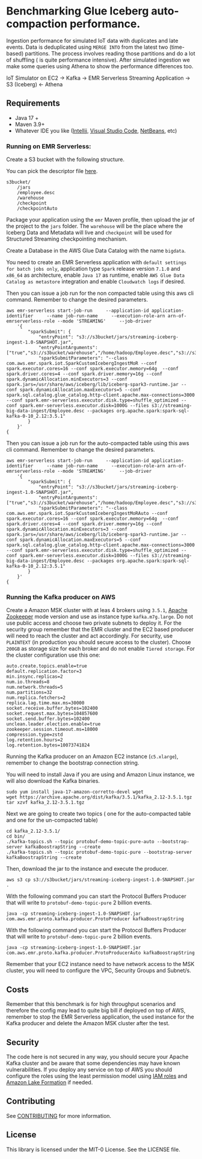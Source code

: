 # Benchmarking Glue Iceberg auto-compaction performance.

Ingestion performance for simulated IoT data with duplicates and late events. Data is deduplicated using ```MERGE INTO``` from the latest two (time-based) partitions. The process involves reading those partitions and do a lot of shuffling ( is quite performance intensive). After simulated ingestion we make some queries using Athena to show the performance differences too.

IoT Simulator on EC2 →  Kafka → EMR Serverless Streaming Application → S3 (Iceberg) ← Athena

## Requirements

* Java 17 +
* Maven 3.9+
* Whatever IDE you like ([Intellij](https://www.jetbrains.com/intellij/), [Visual Studio Code](https://code.visualstudio.com/), [NetBeans](https://apache.netbeans.org/), etc)

### Running on EMR Serverless:

Create a S3 bucket with the following structure.

You can pick the descriptor file [here](https://github.com/aws-samples/iceberg-streaming-examples/blob/a997a59909203c5c6603e27105c18e16f271af01/src/main/protobuf/Employee.desc).
```
s3bucket/
	/jars
	/employee.desc 
	/warehouse
	/checkpoint
	/checkpointAuto
```

Package your application using the ```emr``` Maven profile, then upload the jar of the project to the ```jars``` folder. The ```warehouse``` will be the place where the Iceberg Data and Metadata will live and ```checkpoint``` will be used for Structured Streaming checkpointing mechanism.

Create a Database in the AWS Glue Data Catalog with the name ```bigdata```.

You need to create an EMR Serverless application with ```default settings for batch jobs only```, application type ```Spark``` release version ```7.1.0``` and ```x86_64``` as architecture, enable ```Java 17``` as runtime, enable ```AWS Glue Data Catalog as metastore```
integration and enable ```Cloudwatch logs``` if desired.

Then you can issue a job run for the non compacted table using this aws cli command. Remember to change the desired parameters.

```
aws emr-serverless start-job-run     --application-id application-identifier     --name job-run-name     --execution-role-arn arn-of-emrserverless-role --mode 'STREAMING'     --job-driver
	'{
        "sparkSubmit": {
            "entryPoint": "s3://s3bucket/jars/streaming-iceberg-ingest-1.0-SNAPSHOT.jar",
            "entryPointArguments": ["true","s3://s3bucket/warehouse","/home/hadoop/Employee.desc","s3://s3bucket/checkpoint","kafkaBootstrapString","true"],
            "sparkSubmitParameters": "--class com.aws.emr.spark.iot.SparkCustomIcebergIngestMoR --conf spark.executor.cores=16 --conf spark.executor.memory=64g  --conf spark.driver.cores=4 --conf spark.driver.memory=16g --conf spark.dynamicAllocation.minExecutors=3 --conf spark.jars=/usr/share/aws/iceberg/lib/iceberg-spark3-runtime.jar --conf spark.dynamicAllocation.maxExecutors=5 --conf spark.sql.catalog.glue_catalog.http-client.apache.max-connections=3000 --conf spark.emr-serverless.executor.disk.type=shuffle_optimized --conf spark.emr-serverless.executor.disk=1000G --files s3://streaming-big-data-ingest/Employee.desc --packages org.apache.spark:spark-sql-kafka-0-10_2.12:3.5.1"
        }
    }'
{	
```
Then you can issue a job run for the auto-compacted table using this aws cli command. Remember to change the desired parameters.
```
aws emr-serverless start-job-run     --application-id application-identifier     --name job-run-name     --execution-role-arn arn-of-emrserverless-role --mode 'STREAMING'     --job-driver
	'{
        "sparkSubmit": {
            "entryPoint": "s3://s3bucket/jars/streaming-iceberg-ingest-1.0-SNAPSHOT.jar",
            "entryPointArguments": ["true","s3://s3bucket/warehouse","/home/hadoop/Employee.desc","s3://s3bucket/checkpoint","kafkaBootstrapString","true"],
            "sparkSubmitParameters": "--class com.aws.emr.spark.iot.SparkCustomIcebergIngestMoRAuto --conf spark.executor.cores=16 --conf spark.executor.memory=64g  --conf spark.driver.cores=4 --conf spark.driver.memory=16g --conf spark.dynamicAllocation.minExecutors=3 --conf spark.jars=/usr/share/aws/iceberg/lib/iceberg-spark3-runtime.jar --conf spark.dynamicAllocation.maxExecutors=5 --conf spark.sql.catalog.glue_catalog.http-client.apache.max-connections=3000 --conf spark.emr-serverless.executor.disk.type=shuffle_optimized --conf spark.emr-serverless.executor.disk=1000G --files s3://streaming-big-data-ingest/Employee.desc --packages org.apache.spark:spark-sql-kafka-0-10_2.12:3.5.1"
        }
    }'
{	
```

### Running the Kafka producer on AWS

Create a Amazon MSK cluster with at leas 4 brokers using ```3.5.1```, [Apache Zookeeper](https://zookeeper.apache.org/) mode version and use as instance type ```kafka.m7g.large```. Do not use public access and choose two private subnets to deploy it. For the security group remember that the EMR cluster and the EC2 based producer will need to reach the cluster and act accordingly. For security, use ```PLAINTEXT``` (in production you should secure access to the cluster). Choose ```200GB``` as storage size for each broker and do not enable ```Tiered storage```. For the cluster configuration use this one:

```
auto.create.topics.enable=true
default.replication.factor=3
min.insync.replicas=2
num.io.threads=8
num.network.threads=5
num.partitions=32
num.replica.fetchers=2
replica.lag.time.max.ms=30000
socket.receive.buffer.bytes=102400
socket.request.max.bytes=104857600
socket.send.buffer.bytes=102400
unclean.leader.election.enable=true
zookeeper.session.timeout.ms=18000
compression.type=zstd
log.retention.hours=2
log.retention.bytes=10073741824
```

Running the Kafka producer on an Amazon EC2 instance (```c5.xlarge```), remember to change the bootstrap connection string.

You will need to install Java if you are using and Amazon Linux instance, we will also download the Kafka binaries.
```
sudo yum install java-17-amazon-corretto-devel wget
wget https://archive.apache.org/dist/kafka/3.5.1/kafka_2.12-3.5.1.tgz
tar xzvf kafka_2.12-3.5.1.tgz 
```
Next we are going to create two topics ( one for the auto-compacted table and one for the un-compacted table)
```
cd kafka_2.12-3.5.1/
cd bin/
./kafka-topics.sh --topic protobuf-demo-topic-pure-auto --bootstrap-server kafkaBoostrapString --create
./kafka-topics.sh --topic protobuf-demo-topic-pure --bootstrap-server kafkaBoostrapString --create   
```
Then, download the jar to the instance and execute the producer.
```
aws s3 cp s3://s3bucket/jars/streaming-iceberg-ingest-1.0-SNAPSHOT.jar .
```
With the following command you can start the Protocol Buffers Producer that will write to ```protobuf-demo-topic-pure``` 2 billion events.

```java -cp streaming-iceberg-ingest-1.0-SNAPSHOT.jar com.aws.emr.proto.kafka.producer.ProtoProducer kafkaBoostrapString```

With the following command you can start the Protocol Buffers Producer that will write to ```protobuf-demo-topic-pure``` 2 billion events.

```java -cp streaming-iceberg-ingest-1.0-SNAPSHOT.jar com.aws.emr.proto.kafka.producer.ProtoProducerAuto kafkaBoostrapString```

Remember that your EC2 instance need to have network access to the MSK cluster, you will need to configure the VPC, Security Groups and Subnet/s.


## Costs

Remember that this benchmark is for high throughput scenarios and therefore the config may lead to quite big bill if deployed on top of AWS, remember to stop the EMR Serverless application, the used instance for the Kafka producer and delete the Amazon MSK cluster after the test.

## Security

The code here is not secured in any way, you should secure your Apache Kafka cluster and be aware that some dependencies may have known vulnerabilities. If you deploy any service on top of AWS you should configure the roles using the least permission model
using [IAM roles](https://docs.aws.amazon.com/IAM/latest/UserGuide/id_roles.html) and [Amazon Lake Formation](https://aws.amazon.com/lake-formation/) if needed.

## Contributing

See [CONTRIBUTING](CONTRIBUTING.md) for more information.

## License

This library is licensed under the MIT-0 License. See the LICENSE file.
